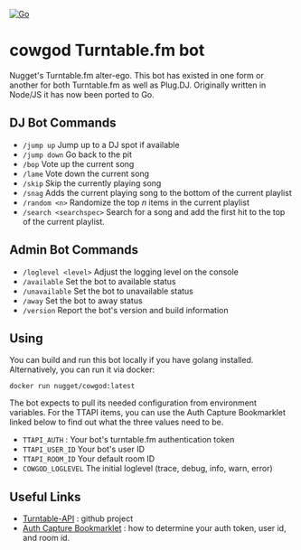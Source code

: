 [![Go](https://github.com/nugget/cowgod/actions/workflows/go.yml/badge.svg?branch=main)](https://github.com/nugget/cowgod/actions/workflows/go.yml)

cowgod Turntable.fm bot
=======================

Nugget's Turntable.fm alter-ego.  This bot has existed in one form or another
for both Turntable.fm as well as Plug.DJ.  Originally written in Node/JS it has
now been ported to Go.

DJ Bot Commands
---------------

* `/jump up` Jump up to a DJ spot if available
* `/jump down` Go back to the pit
* `/bop` Vote up the current song
* `/lame` Vote down the current song
* `/skip` Skip the currently playing song
* `/snag` Adds the current playing song to the bottom of the current playlist
* `/random <n>` Randomize the top *n* items in the current playlist
* `/search <searchspec>` Search for a song and add the first hit to the top of
  the current playlist.

Admin Bot Commands
------------------
* `/loglevel <level>` Adjust the logging level on the console
* `/available` Set the bot to available status
* `/unavailable` Set the bot to unavailable status
* `/away` Set the bot to away status
* `/version` Report the bot's version and build information

Using
-----

You can build and run this bot locally if you have golang installed.
Alternatively, you can run it via docker:

```
docker run nugget/cowgod:latest
```

The bot expects to pull its needed configuration from environment variables.
For the TTAPI items, you can use the Auth Capture Bookmarklet linked below 
to find out what the three values need to be.

* `TTAPI_AUTH` : Your bot's turntable.fm authentication token
* `TTAPI_USER_ID` Your bot's user ID
* `TTAPI_ROOM_ID` Your default room ID
* `COWGOD_LOGLEVEL` The initial loglevel (trace, debug, info, warn, error)

Useful Links
------------

* [Turntable-API](github.com/alaingilbert/ttapi) : github project
* [Auth Capture Bookmarklet](http://alaingilbert.github.com/Turntable-API/bookmarklet.html) : how to determine your auth token, user id, and room id.
